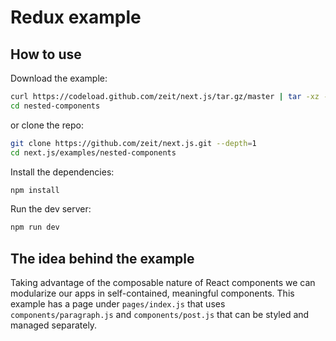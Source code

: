
# Redux example

## How to use

Download the example:

```bash
curl https://codeload.github.com/zeit/next.js/tar.gz/master | tar -xz --strip=2 next.js-master/examples/nested-components
cd nested-components
```

or clone the repo:

```bash
git clone https://github.com/zeit/next.js.git --depth=1
cd next.js/examples/nested-components
```

Install the dependencies:

```bash
npm install
```

Run the dev server:

```bash
npm run dev
```

## The idea behind the example

Taking advantage of the composable nature of React components we can modularize our apps in self-contained, meaningful components. This example has a page under `pages/index.js` that uses `components/paragraph.js` and `components/post.js` that can be styled and managed separately.
